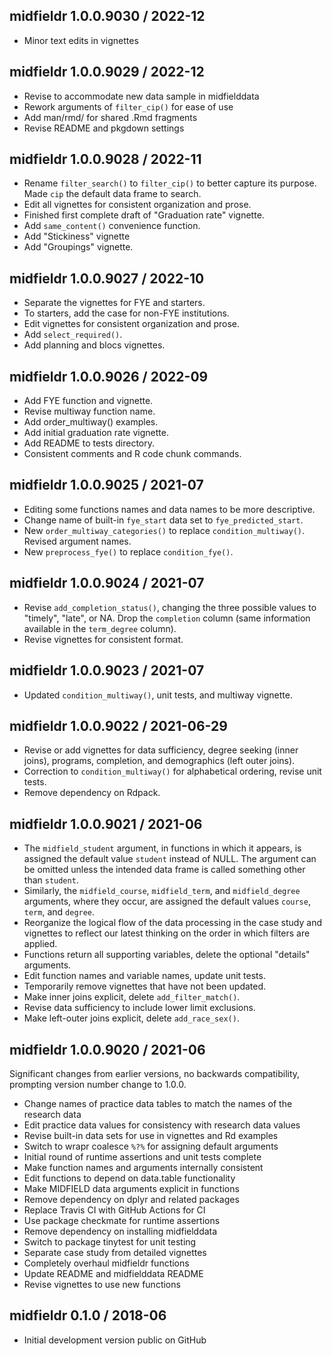

## midfieldr 1.0.0.9030 / 2022-12

- Minor text edits in vignettes 



## midfieldr 1.0.0.9029 / 2022-12

- Revise to accommodate new data sample in midfielddata
- Rework arguments of `filter_cip()` for ease of use
- Add man/rmd/ for shared .Rmd fragments 
- Revise README and pkgdown settings

## midfieldr 1.0.0.9028 / 2022-11

- Rename `filter_search()` to `filter_cip()` to better capture its purpose. Made `cip` the default data frame to search.
- Edit all vignettes for consistent organization and prose.  
- Finished first complete draft of "Graduation rate" vignette. 
- Add `same_content()` convenience function. 
- Add "Stickiness" vignette
- Add "Groupings" vignette. 

## midfieldr 1.0.0.9027 / 2022-10

- Separate the vignettes for FYE and starters. 
- To starters, add the case for non-FYE institutions.
- Edit vignettes for consistent organization and prose. 
- Add `select_required()`. 
- Add planning and blocs vignettes. 

## midfieldr 1.0.0.9026 / 2022-09

- Add FYE function and vignette.
- Revise multiway function name.
- Add order_multiway() examples.
- Add initial graduation rate vignette. 
- Add README to tests directory.
- Consistent comments and R code chunk commands.

## midfieldr 1.0.0.9025 / 2021-07

- Editing some functions names and data names to be more descriptive.  
- Change name of built-in `fye_start` data set to `fye_predicted_start`. 
- New `order_multiway_categories()` to replace `condition_multiway()`. Revised 
  argument names. 
- New `preprocess_fye()` to replace `condition_fye()`. 

## midfieldr 1.0.0.9024 / 2021-07

- Revise `add_completion_status()`, changing the three possible values to "timely", "late", or NA. Drop the `completion` column (same information available in the `term_degree` column). 
- Revise vignettes for consistent format.

## midfieldr 1.0.0.9023 / 2021-07

- Updated `condition_multiway()`, unit tests, and multiway vignette.

## midfieldr 1.0.0.9022 / 2021-06-29

- Revise or add vignettes for data sufficiency, degree seeking (inner joins), programs, completion, and demographics (left outer joins).
- Correction to `condition_multiway()` for alphabetical ordering, revise unit tests.
- Remove dependency on Rdpack.

## midfieldr 1.0.0.9021 / 2021-06

- The `midfield_student` argument, in functions in which it appears, is assigned the default value `student` instead of NULL. The argument can be  omitted unless the intended data frame is called something other than `student`. 
- Similarly, the `midfield_course`, `midfield_term`, and `midfield_degree` arguments, where they occur, are assigned the default values `course`, `term`, and `degree`. 
- Reorganize the logical flow of the data processing in the case study and vignettes to reflect our latest thinking on the order in which filters are applied.
- Functions return all supporting variables, delete the optional "details" arguments.
- Edit function names and variable names, update unit tests.
- Temporarily remove vignettes that have not been updated.
- Make inner joins explicit, delete `add_filter_match()`.
- Revise data sufficiency to include lower limit exclusions.
- Make left-outer joins explicit, delete `add_race_sex()`.

## midfieldr 1.0.0.9020 / 2021-06

Significant changes from earlier versions, no backwards compatibility, 
prompting version number change to 1.0.0.

- Change names of practice data tables to match the names of the research data
- Edit practice data values for consistency with research data values 
- Revise built-in data sets for use in vignettes and Rd examples
- Switch to wrapr coalesce `%?%` for assigning default arguments
- Initial round of runtime assertions and unit tests complete
- Make function names and arguments internally consistent 
- Edit functions to depend on data.table functionality 
- Make MIDFIELD data arguments explicit in functions 
- Remove dependency on dplyr and related packages 
- Replace Travis CI with GitHub Actions for CI
- Use package checkmate for runtime assertions 
- Remove dependency on installing midfielddata 
- Switch to package tinytest for unit testing 
- Separate case study from detailed vignettes
- Completely overhaul midfieldr functions  
- Update README and midfielddata README
- Revise vignettes to use new functions 


## midfieldr 0.1.0 / 2018-06

- Initial development version public on GitHub
  
<!-- major.minor.patch.dev -->
<!-- MAJOR version when you make incompatible API changes ->
<!-- MINOR version add functionality in a backwards-compatible manner ->
<!-- PATCH version backwards-compatible bug fixes ->

<!-- ### New features -->

<!-- ### Minor improvements -->

<!-- ### Bug fixes -->

<!-- ### Deprecated -->

<!-- ### Defunct -->
